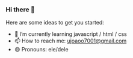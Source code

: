 ### Hi there 👋

Here are some ideas to get you started:

- 🌱 I’m currently learning javascript / html / css
- 📫 How to reach me: ujoaoo7001@gmail.com
- 😄 Pronouns: ele/dele

